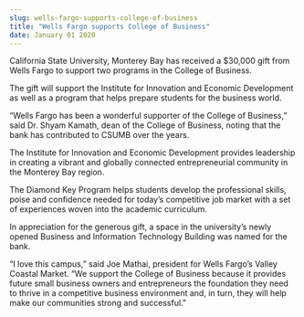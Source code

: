 ```yaml
---
slug: wells-fargo-supports-college-of-business
title: "Wells Fargo supports College of Business"
date: January 01 2020
---
```


 
<p>
  California State University, Monterey Bay has received a $30,000 gift from
  Wells Fargo to support two programs in the College of Business.
</p>
<p>
  The gift will support the Institute for Innovation and Economic Development as
  well as a program that helps prepare students for the business world.
</p>
<p>
  “Wells Fargo has been a wonderful supporter of the College of Business,” said
  Dr. Shyam Kamath, dean of the College of Business, noting that the bank has
  contributed to CSUMB over the years.
</p>
<p>
  The Institute for Innovation and Economic Development provides leadership in
  creating a vibrant and globally connected entrepreneurial community in the
  Monterey Bay region.
</p>
<p>
  The Diamond Key Program helps students develop the professional skills, poise
  and confidence needed for today’s competitive job market with a set of
  experiences woven into the academic curriculum.
</p>
<p>
  In appreciation for the generous gift, a space in the university’s newly
  opened Business and Information Technology Building was named for the bank.
</p>
<p>
  “I love this campus,” said Joe Mathai, president for Wells Fargo’s Valley
  Coastal Market. “We support the College of Business because it provides future
  small business owners and entrepreneurs the foundation they need to thrive in
  a competitive business environment and, in turn, they will help make our
  communities strong and successful.”
</p>
 
